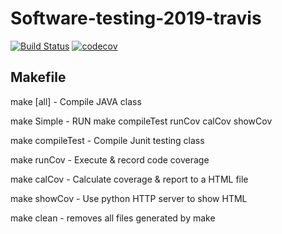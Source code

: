 # Software-testing-2019-travis
[![Build Status](https://travis-ci.org/lihungte96/Software-testing-2019-travis.svg?branch=master)](https://travis-ci.org/lihungte96/Software-testing-2019-travis)
[![codecov](https://codecov.io/gh/lihungte96/Software-testing-2019-travis/branch/master/graph/badge.svg)](https://codecov.io/gh/lihungte96/Software-testing-2019-travis)


## Makefile
make [all]		- Compile JAVA class

make Simple		- RUN make compileTest runCov calCov showCov

make compileTest	- Compile Junit testing class

make runCov		- Execute & record code coverage

make calCov		- Calculate coverage & report to a HTML file

make showCov		- Use python HTTP server to show HTML

make clean		- removes all files generated by make
